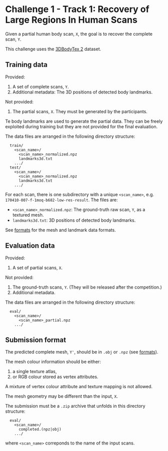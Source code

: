 # Challenge 1 - Track 1: Recovery of Large Regions In Human Scans

Given a partial human body scan, `X`, the goal is to recover the complete scan,
`Y`.

This challenge uses the [3DBodyTex 2](dataset_3dbodytex2.md) dataset.


## Training data

Provided:

1. A set of complete scans, `Y`.
2. Additional metadata: The 3D positions of detected body landmarks.

Not provided:

1. The partial scans, `X`. They must be generated by the participants.

Te body landmarks are used to generate the partial data.
They can be freely exploited during training but they are not provided for the
final evaluation.

The data files are arranged in the following directory structure:

```
  train/
    <scan_name>/
      <scan_name>_normalized.npz
      landmarks3d.txt
    .../
  test/
    <scan_name>/
      <scan_name>_normalized.npz
      landmarks3d.txt
    .../
```

For each scan, there is one subdirectory with a unique `<scan_name>`,
e.g. `170410-007-f-1moq-b682-low-res-result`.
The files are:

* `<scan_name>_normalized.npz`:
  The ground-truth raw scan, `Y`, as a textured mesh.
* `landmarks3d.txt`: 3D positions of detected body landmarks.

See [formats](formats.md) for the mesh and landmark data formats.

## Evaluation data

Provided:

1. A set of partial scans, `X`.

Not provided:

1. The ground-truth scans, `Y`.
   (They will be released after the competition.)
2. Additional metadata.

The data files are arranged in the following directory structure:

```
  eval/
    <scan_name>/
      <scan_name>_partial.npz
    .../
```

## Submission format

The predicted complete mesh, `Y'`, should be in `.obj` or `.npz` (see
[formats](formats.md)).

The mesh colour information should be either:

1. a single texture atlas,
2. or RGB colour stored as vertex attributes.

A mixture of vertex colour attribute and texture mapping is not allowed.

The mesh geometry may be different than the input, `X`.

The submission must be a `.zip` archive that unfolds in this directory
structure:

```
  eval/
    <scan_name>/
      completed.(npz|obj)
    .../
```

where `<scan_name>` correponds to the name of the input scans.



